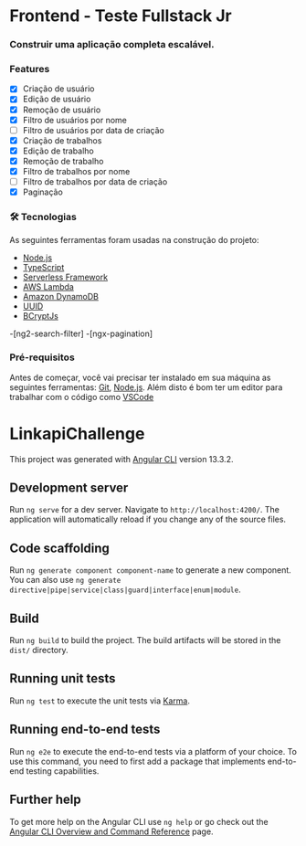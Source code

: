 # Frontend - Teste Fullstack Jr

### Construir uma aplicação completa escalável. 

### Features

- [x] Criação de usuário
- [x] Edição de usuário
- [x] Remoção de usuário
- [x] Filtro de usuários por nome
- [ ] Filtro de usuários por data de criação 
- [x] Criação de trabalhos
- [x] Edição de trabalho
- [x] Remoção de trabalho
- [x] Filtro de trabalhos por nome
- [ ] Filtro de trabalhos por data de criação 
- [x] Paginação

### 🛠 Tecnologias

As seguintes ferramentas foram usadas na construção do projeto:

- [Node.js](https://nodejs.org/en/)
- [TypeScript](https://www.typescriptlang.org/)
- [Serverless Framework](https://www.serverless.com/)
- [AWS Lambda](https://aws.amazon.com/pt/lambda/)
- [Amazon DynamoDB](https://aws.amazon.com/pt/dynamodb/)
- [UUID](https://www.npmjs.com/package/uuid)
- [BCryptJs](https://www.npmjs.com/package/bcryptjs)

-[ng2-search-filter]
-[ngx-pagination]



### Pré-requisitos

Antes de começar, você vai precisar ter instalado em sua máquina as seguintes ferramentas:
[Git](https://git-scm.com), [Node.js](https://nodejs.org/en/). 
Além disto é bom ter um editor para trabalhar com o código como [VSCode](https://code.visualstudio.com/)

# LinkapiChallenge

This project was generated with [Angular CLI](https://github.com/angular/angular-cli) version 13.3.2.

## Development server

Run `ng serve` for a dev server. Navigate to `http://localhost:4200/`. The application will automatically reload if you change any of the source files.

## Code scaffolding

Run `ng generate component component-name` to generate a new component. You can also use `ng generate directive|pipe|service|class|guard|interface|enum|module`.

## Build

Run `ng build` to build the project. The build artifacts will be stored in the `dist/` directory.

## Running unit tests

Run `ng test` to execute the unit tests via [Karma](https://karma-runner.github.io).

## Running end-to-end tests

Run `ng e2e` to execute the end-to-end tests via a platform of your choice. To use this command, you need to first add a package that implements end-to-end testing capabilities.

## Further help

To get more help on the Angular CLI use `ng help` or go check out the [Angular CLI Overview and Command Reference](https://angular.io/cli) page.

